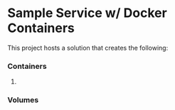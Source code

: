# Sample Service w/ Docker Containers

This project hosts a solution that creates the following:
### Containers
  1. 

### Volumes
